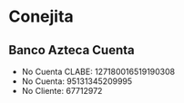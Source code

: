 # Conejita

## Banco Azteca Cuenta

* No Cuenta CLABE: 127180016519190308
* No Cuenta: 95131345209995
* No Cliente: 67712972
